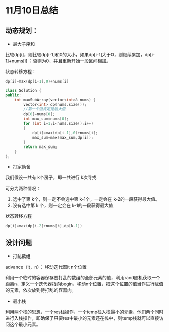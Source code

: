 # 11月10日总结



## 动态规划：

*  最大子序和



​	比较dp[i]，则比较dp[i-1]和0的大小，如果dp[i-1]大于0，则继续累加，dp[i-1]+nums[i] ；否则为0，并且重新开始一段区间相加。

状态转移方程：

```c++
dp[i]=max(dp[i-1],0)+nums[i] 
```

```cpp
class Solution {
public:
    int maxSubArray(vector<int>& nums) {
        vector<int> dp(nums.size());
        //第一个值肯定是最大值
        dp[0]=nums[0];
        int max_sum=nums[0];
        for (int i=1;i<nums.size();i++)
        {
            dp[i]=max(dp[i-1],0)+nums[i];
            max_sum=max(max_sum,dp[i]);
        }
        return max_sum;
    }
};
```



* 打家劫舍

我们假设一共有 k个房子，即一共进行 k次寻找

可分为两种情况：

1. 选中了第 k个，则一定不会选中第 k-1个，一定会在 k-2的一段获得最大值。
2. 没有选中第 k 个，则一定会在 k-1的一段获得最大值

状态转移方程

```cpp
dp[i]=max(dp[i-2]+nums[k],dp[k-1])
```



## 设计问题

* 打乱数组

advance（it，n）： 移动迭代器it  n个位置

利用一个临时的容器保存要打乱的数组的全部元素的值，利用rand随机获取一个距离n，定义一个迭代器指向begin，移动n个位置，把这个位置的值当作进行赋值的元素，依次放到待打乱的容器内。

* 最小栈

利用两个栈的思想，一个res栈操作，一个temp栈入栈最小的元素，他们两个同时进行入栈操作，即确保了只要res中最小的元素还在栈中，则temp栈就可以直接访问这个最小元素。